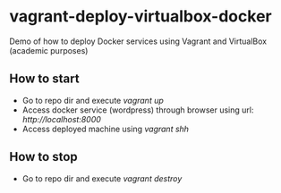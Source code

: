 # vagrant-deploy-virtualbox-docker
Demo of how to deploy Docker services using Vagrant and VirtualBox (academic purposes)

## How to start
- Go to repo dir and execute *vagrant up*
- Access docker service (wordpress) through browser using url: *http://localhost:8000*
- Access deployed machine using *vagrant shh*

## How to stop
- Go to repo dir and execute *vagrant destroy*
